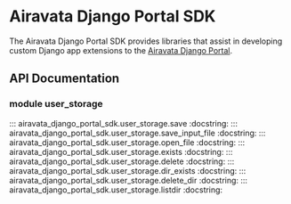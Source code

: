 # Airavata Django Portal SDK

The Airavata Django Portal SDK provides libraries that assist in developing
custom Django app extensions to the
[Airavata Django Portal](https://github.com/apache/airavata-django-portal).

## API Documentation

### module user_storage

::: airavata_django_portal_sdk.user_storage.save
    :docstring:
::: airavata_django_portal_sdk.user_storage.save_input_file
    :docstring:
::: airavata_django_portal_sdk.user_storage.open_file
    :docstring:
::: airavata_django_portal_sdk.user_storage.exists
    :docstring:
::: airavata_django_portal_sdk.user_storage.delete
    :docstring:
::: airavata_django_portal_sdk.user_storage.dir_exists
    :docstring:
::: airavata_django_portal_sdk.user_storage.delete_dir
    :docstring:
::: airavata_django_portal_sdk.user_storage.listdir
    :docstring:
